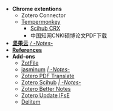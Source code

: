 - **Chrome extentions**
  - Zotero Connector
  - [Tempermonkey](https://www.tampermonkey.net/)
    - [Scihub CRX](https://www.scigreat.com/139999.html)
    - 中国知网CNKI硕博论文PDF下载
- [**坚果云**](https://www.jianguoyun.com/#/) [*/ -Notes-*](https://github.com/conanchiao/zotero/blob/main/jianguoyun.md)
- [**References**](https://github.com/conanchiao/zotero/blob/main/References.md)
- **Add-ons**
  - [ZotFile](http://zotfile.com/)
  - [jasminum](https://github.com/l0o0/jasminum) [*| -Notes-*](https://github.com/conanchiao/zotero/blob/main/jasminum)
  - [Zotero PDF Translate](https://github.com/windingwind/zotero-pdf-translate)
  - [Zotero Scihub](https://github.com/ethanwillis/zotero-scihub) [*| -Notes-*](https://github.com/conanchiao/zotero/blob/main/Zotero%20Scihub.md)
  - [Zotero Better Notes](https://github.com/windingwind/zotero-better-notes)
  - [Zotero Update IFsE](https://github.com/redleafnew/zotero-updateifsE)
  - [Delitem](https://github.com/redleafnew/delitemwithatt)
